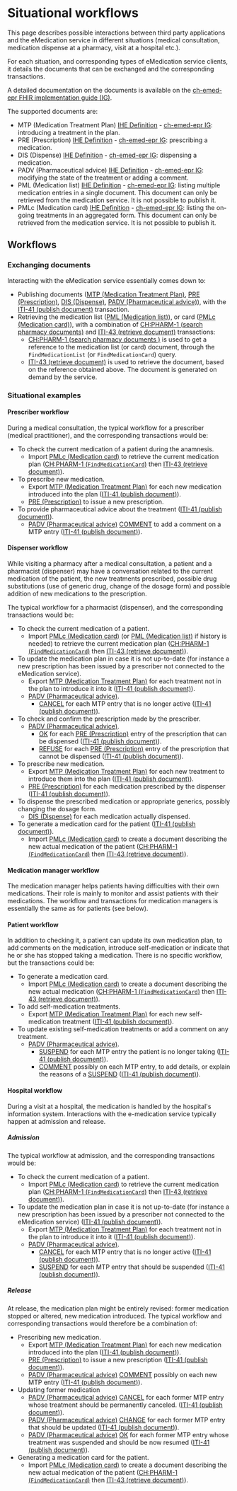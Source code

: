 # Situational workflows
This page describes possible interactions between third party applications and the eMedication service in different situations (medical consultation, medication dispense at a pharmacy, visit at a hospital etc.). 

For each situation, and corresponding types of eMedication service clients, it details the documents that can be exchanged and the corresponding transactions.

A detailed documentation on the documents is available on the [ch-emed-epr FHIR implementation guide (IG)](https://build.fhir.org/ig/CARA-ch/ch-emed-epr/index.html).

The supported documents are:

* MTP (Medication Treatment Plan) [IHE Definition](https://www.ihe.net/uploadedFiles/Documents/Pharmacy/IHE_Pharmacy_Suppl_MTP.pdf) - [ch-emed-epr IG](https://build.fhir.org/ig/CARA-ch/ch-emed-epr/document_mtp.html): introducing a treatment in the plan.
* PRE (Prescription) [IHE Definition](https://www.ihe.net/uploadedFiles/Documents/Pharmacy/IHE_Pharmacy_Suppl_PRE.pdf) - [ch-emed-epr IG](https://build.fhir.org/ig/CARA-ch/ch-emed-epr/document_pre.html): prescribing a medication.
* DIS (Dispense) [IHE Definition](https://www.ihe.net/uploadedFiles/Documents/Pharmacy/IHE_Pharmacy_Suppl_DIS.pdf) - [ch-emed-epr IG](https://build.fhir.org/ig/CARA-ch/ch-emed-epr/document_dis.html): dispensing a medication.
* PADV (Pharmaceutical advice) [IHE Definition](https://www.ihe.net/uploadedFiles/Documents/Pharmacy/IHE_Pharmacy_Suppl_PADV.pdf) - [ch-emed-epr IG](https://build.fhir.org/ig/CARA-ch/ch-emed-epr/document_padv.html): modifying the state of the treatment or adding a comment.
* PML (Medication list) [IHE Definition](https://www.ihe.net/uploadedFiles/Documents/Pharmacy/IHE_Pharmacy_Suppl_PML.pdf) - [ch-emed-epr IG](https://build.fhir.org/ig/CARA-ch/ch-emed-epr/document_pml.html): listing multiple medication entries in a single document. This document can only be retrieved from the medication service. It is not possible to publish it.
* PMLc (Medication card) [IHE Definition](https://www.ihe.net/uploadedFiles/Documents/Pharmacy/IHE_Pharmacy_Suppl_PML.pdf) - [ch-emed-epr IG](https://build.fhir.org/ig/CARA-ch/ch-emed-epr/document_pmlc.html): listing the on-going treatments in an aggregated form. This document can only be retrieved from the medication service. It is not possible to publish it.

## Workflows
### Exchanging documents
Interacting with the eMedication service essentially comes down to:

* Publishing documents ([MTP (Medication Treatment Plan)](https://build.fhir.org/ig/CARA-ch/ch-emed-epr/document_mtp.html), [PRE (Prescription)](https://build.fhir.org/ig/CARA-ch/ch-emed-epr/document_pre.html), [DIS (Dispense)](https://build.fhir.org/ig/CARA-ch/ch-emed-epr/document_dis.html), [PADV (Pharmaceutical advice)](https://build.fhir.org/ig/CARA-ch/ch-emed-epr/document_padv.html)), with the [ITI-41 (publish document)](../transactions/iti41.md) transaction.
* Retrieving the medication list ([PML (Medication list)](https://build.fhir.org/ig/CARA-ch/ch-emed-epr/document_pml.html)), or card ([PMLc (Medication card)](https://build.fhir.org/ig/CARA-ch/ch-emed-epr/document_pmlc.html)), with a combination of [CH:PHARM-1 (search pharmacy documents)](../transactions/chpharm1.md) and [ITI-43 (retrieve document)](../transactions/iti43.md) transactions:
    * [CH:PHARM-1 (search pharmacy documents )](../transactions/chpharm1.md) is used to get a reference to the medication list (or card) document, through the ```FindMedicationList``` (or ```FindMedicationCard```) query.
    * [ITI-43 (retrieve document)](../transactions/iti43.md) is used to retrieve the document, based on the reference obtained above. The document is generated on demand by the service.

### Situational examples
#### Prescriber workflow
During a medical consultation, the typical workflow for a prescriber (medical practitioner), and the corresponding transactions would be:

* To check the current medication of a patient during the anamnesis.
    * Import [PMLc (Medication card)](https://build.fhir.org/ig/CARA-ch/ch-emed-epr/document_pmlc.html) to retrieve the current medication plan ([CH:PHARM-1 (```FindMedicationCard```)](../transactions/chpharm1.md) then [ITI-43 (retrieve document)](../transactions/iti43.md)).
* To prescribe new medication.
    * Export [MTP (Medication Treatment Plan)](https://build.fhir.org/ig/CARA-ch/ch-emed-epr/document_mtp.html) for each new medication introduced into the plan ([ITI-41 (publish document)](../transactions/iti41.md)).
    * [PRE (Prescription)](https://build.fhir.org/ig/CARA-ch/ch-emed-epr/document_pre.html) to issue a new prescription.
* To provide pharmaceutical advice about the treatment ([ITI-41 (publish document)](../transactions/iti41.md)).
    * [PADV (Pharmaceutical advice)](https://build.fhir.org/ig/CARA-ch/ch-emed-epr/document_padv.html) [COMMENT](https://build.fhir.org/ig/CARA-ch/ch-emed-epr/document_padv.html#padv-comment) to add a comment on a MTP entry ([ITI-41 (publish document)](../transactions/iti41.md)).

#### Dispenser workflow
While visiting a pharmacy after a medical consultation, a patient and a pharmacist (dispenser) may have a conversation related to the current medication of the patient, the new treatments prescribed, possible drug substitutions (use of generic drug, change of the dosage form) and possible addition of new medications to the prescription.

The typical workflow for a pharmacist (dispenser), and the corresponding transactions would be:

* To check the current medication of a patient.
    * Import [PMLc (Medication card)](https://build.fhir.org/ig/CARA-ch/ch-emed-epr/document_pmlc.html) (or [PML (Medication list)](https://build.fhir.org/ig/CARA-ch/ch-emed-epr/document_pml.html) if history is needed) to retrieve the current medication plan ([CH:PHARM-1 (```FindMedicationCard```)](../transactions/chpharm1.md) then [ITI-43 (retrieve document)](../transactions/iti43.md)).
* To update the medication plan in case it is not up-to-date (for instance a new prescription has been issued by a prescriber not connected to the eMedication service).
    * Export [MTP (Medication Treatment Plan)](https://build.fhir.org/ig/CARA-ch/ch-emed-epr/document_mtp.html) for each treatment not in the plan to introduce it into it ([ITI-41 (publish document)](../transactions/iti41.md)).
    * [PADV (Pharmaceutical advice)](https://build.fhir.org/ig/CARA-ch/ch-emed-epr/document_padv.html).
        * [CANCEL](https://build.fhir.org/ig/CARA-ch/ch-emed-epr/document_padv.html#padv-cancel) for each MTP entry that is no longer active ([ITI-41 (publish document)](../transactions/iti41.md)).
* To check and confirm the prescription made by the prescriber.
    * [PADV (Pharmaceutical advice)](https://build.fhir.org/ig/CARA-ch/ch-emed-epr/document_padv.html).
        * [OK](https://build.fhir.org/ig/CARA-ch/ch-emed-epr/document_padv.html#padv-ok) for each [PRE (Prescription)](https://build.fhir.org/ig/CARA-ch/ch-emed-epr/document_pre.html) entry of the prescription that can be dispensed ([ITI-41 (publish document)](../transactions/iti41.md)).
        * [REFUSE](https://build.fhir.org/ig/CARA-ch/ch-emed-epr/document_padv.html#padv-refuse) for each [PRE (Prescription)](https://build.fhir.org/ig/CARA-ch/ch-emed-epr/document_pre.html) entry of the prescription that cannot be dispensed ([ITI-41 (publish document)](../transactions/iti41.md)).
* To prescribe new medication.
    * Export [MTP (Medication Treatment Plan)](https://build.fhir.org/ig/CARA-ch/ch-emed-epr/document_mtp.html) for each new treatment to introduce them into the plan ([ITI-41 (publish document)](../transactions/iti41.md)).
    * [PRE (Prescription)](https://build.fhir.org/ig/CARA-ch/ch-emed-epr/document_pre.html) for each medication prescribed by the dispenser ([ITI-41 (publish document)](../transactions/iti41.md)).    
* To dispense the prescribed medication or appropriate generics, possibly changing the dosage form.
    * [DIS (Dispense)](https://build.fhir.org/ig/CARA-ch/ch-emed-epr/document_dis.html) for each medication actually dispensed.
* To generate a medication card for the patient ([ITI-41 (publish document)](../transactions/iti41.md)).
    * Import [PMLc (Medication card)](https://build.fhir.org/ig/CARA-ch/ch-emed-epr/document_pmlc.html) to create a document describing the new actual medication of the patient ([CH:PHARM-1 (```FindMedicationCard```)](../transactions/chpharm1.md) then [ITI-43 (retrieve document)](../transactions/iti43.md)).

#### Medication manager workflow
The medication manager helps patients having difficulties with their own medications. Their role is mainly to monitor and assist patients with their medications. The workflow and transactions for medication managers is essentially the same as for patients (see below).

#### Patient workflow
In addition to checking it, a patient can update its own medication plan, to add comments on the medication, introduce self-medication or indicate that he or she has stopped taking a medication. There is no specific workflow, but the transactions could be:

* To generate a medication card.
    * Import [PMLc (Medication card)](https://build.fhir.org/ig/CARA-ch/ch-emed-epr/document_pmlc.html) to create a document describing the new actual medication ([CH:PHARM-1 (```FindMedicationCard```)](../transactions/chpharm1.md) then [ITI-43 (retrieve document)](../transactions/iti43.md)).
* To add self-medication treatments.
    * Export [MTP (Medication Treatment Plan)](https://build.fhir.org/ig/CARA-ch/ch-emed-epr/document_mtp.html) for each new self-medication treatment ([ITI-41 (publish document)](../transactions/iti41.md)).
* To update existing self-medication treatments or add a comment on any treatment.
    * [PADV (Pharmaceutical advice)](https://build.fhir.org/ig/CARA-ch/ch-emed-epr/document_padv.html).
        * [SUSPEND](https://build.fhir.org/ig/CARA-ch/ch-emed-epr/document_padv.html#padv-suspend) for each MTP entry the patient is no longer taking ([ITI-41 (publish document)](../transactions/iti41.md)).
        * [COMMENT](https://build.fhir.org/ig/CARA-ch/ch-emed-epr/document_padv.html#padv-comment) possibly on each MTP entry, to add details, or explain the reasons of a [SUSPEND](https://build.fhir.org/ig/CARA-ch/ch-emed-epr/document_padv.html#padv-suspend) ([ITI-41 (publish document)](../transactions/iti41.md)).

#### Hospital workflow
During a visit at a hospital, the medication is handled by the hospital's information system. Interactions with the e-medication service typically happen at admission and release.
##### Admission
The typical workflow at admission, and the corresponding transactions would be:

* To check the current medication of a patient.
    * Import [PMLc (Medication card)](https://build.fhir.org/ig/CARA-ch/ch-emed-epr/document_pmlc.html) to retrieve the current medication plan ([CH:PHARM-1 (```FindMedicationCard```)](../transactions/chpharm1.md) then [ITI-43 (retrieve document)](../transactions/iti43.md)).
* To update the medication plan in case it is not up-to-date (for instance a new prescription has been issued by a prescriber not connected to the eMedication service) ([ITI-41 (publish document)](../transactions/iti41.md)).
    * Export [MTP (Medication Treatment Plan)](https://build.fhir.org/ig/CARA-ch/ch-emed-epr/document_mtp.html) for each  treatment not in the plan to introduce it into it ([ITI-41 (publish document)](../transactions/iti41.md)).
    * [PADV (Pharmaceutical advice)](https://build.fhir.org/ig/CARA-ch/ch-emed-epr/document_padv.html).
        * [CANCEL](https://build.fhir.org/ig/CARA-ch/ch-emed-epr/document_padv.html#padv-cancel) for each MTP entry that is no longer active ([ITI-41 (publish document)](../transactions/iti41.md)).
        * [SUSPEND](https://build.fhir.org/ig/CARA-ch/ch-emed-epr/document_padv.html#padv-suspend) for each MTP entry that should be suspended ([ITI-41 (publish document)](../transactions/iti41.md)).
        
##### Release
At release, the medication plan might be entirely revised: former medication stopped or altered, new medication introduced. The typical workflow and corresponding transactions would therefore be a combination of:

* Prescribing new medication.
    * Export [MTP (Medication Treatment Plan)](https://build.fhir.org/ig/CARA-ch/ch-emed-epr/document_mtp.html) for each new medication introduced into the plan ([ITI-41 (publish document)](../transactions/iti41.md)).
    * [PRE (Prescription)](https://build.fhir.org/ig/CARA-ch/ch-emed-epr/document_pre.html) to issue a new prescription ([ITI-41 (publish document)](../transactions/iti41.md)).
    * [PADV (Pharmaceutical advice)](https://build.fhir.org/ig/CARA-ch/ch-emed-epr/document_padv.html) [COMMENT](https://build.fhir.org/ig/CARA-ch/ch-emed-epr/document_padv.html#padv-comment) possibly on each new MTP entry ([ITI-41 (publish document)](../transactions/iti41.md)).
* Updating former medication
    * [PADV (Pharmaceutical advice)](https://build.fhir.org/ig/CARA-ch/ch-emed-epr/document_padv.html) [CANCEL](https://build.fhir.org/ig/CARA-ch/ch-emed-epr/document_padv.html#padv-cancel) for each former MTP entry whose treatment should be permanently canceled. ([ITI-41 (publish document)](../transactions/iti41.md)).
    * [PADV (Pharmaceutical advice)](https://build.fhir.org/ig/CARA-ch/ch-emed-epr/document_padv.html) [CHANGE](https://build.fhir.org/ig/CARA-ch/ch-emed-epr/document_padv.html#padv-change) for each former MTP entry that should be updated ([ITI-41 (publish document)](../transactions/iti41.md)).
    * [PADV (Pharmaceutical advice)](https://build.fhir.org/ig/CARA-ch/ch-emed-epr/document_padv.html) [OK](https://build.fhir.org/ig/CARA-ch/ch-emed-epr/document_padv.html#padv-ok) for each former MTP entry whose treatment was suspended and should be now resumed ([ITI-41 (publish document)](../transactions/iti41.md)).
* Generating a medication card for the patient.
    * Import [PMLc (Medication card)](https://build.fhir.org/ig/CARA-ch/ch-emed-epr/document_pmlc.html) to create a document describing the new actual medication of the patient ([CH:PHARM-1 (```FindMedicationCard```)](../transactions/chpharm1.md) then [ITI-43 (retrieve document)](../transactions/iti43.md)).
